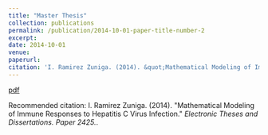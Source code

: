 ```yaml
---
title: "Master Thesis"
collection: publications
permalink: /publication/2014-10-01-paper-title-number-2
excerpt: 
date: 2014-10-01
venue: 
paperurl:
citation: 'I. Ramirez Zuniga. (2014). &quot;Mathematical Modeling of Immune Responses to Hepatitis C Virus Infection .&quot; <i> Electronic Theses and Dissertations. Paper 2425.</i>.'
---
```

[pdf](https://dc.etsu.edu/etd/2425)

Recommended citation: I. Ramirez Zuniga. (2014). "Mathematical Modeling of Immune Responses to Hepatitis C Virus Infection." <i>Electronic Theses and Dissertations. Paper 2425.</i>. 
